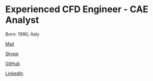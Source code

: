 # Experienced CFD Engineer - CAE Analyst

Born: 1990, Italy 


[Mail](carlo.a.pasquinucci@gmail.com)


[Skype](carlo_pasquinucci)


[GitHub](github.com/Carlopasquinucci)


[LinkedIn](linkedin.com/in/carloaugustopasquinucci)
